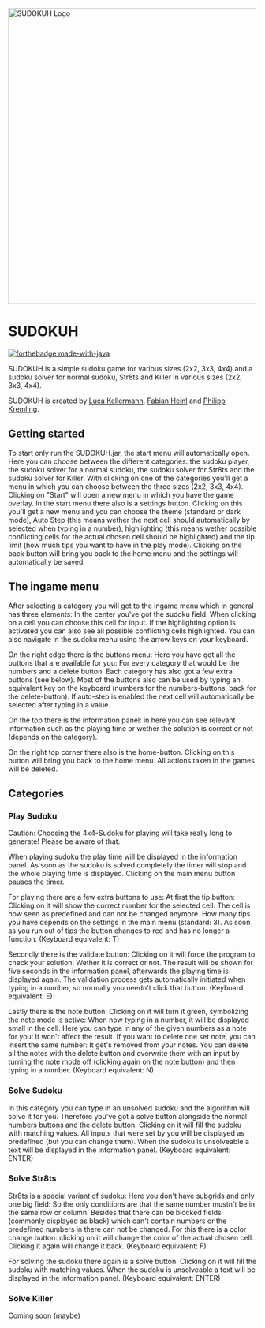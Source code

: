 <img src="https://imgur.com/a/Cs4maqS" alt="SUDOKUH Logo" width="600"/>

# SUDOKUH
[![forthebadge made-with-java](https://forthebadge.com/images/badges/made-with-java.svg)](https://java.com/)

SUDOKUH is a simple sudoku game for various sizes (2x2, 3x3, 4x4) and a sudoku solver for normal sudoku, Str8ts and Killer in various sizes (2x2, 3x3, 4x4).

SUDOKUH is created by [Luca Kellermann](https://github.com/Lukellmann), [Fabian Heinl](https://github.com/WHYZNSoftware) and [Philipp Kremling](https://github.com/KremlingP).

## Getting started
To start only run the SUDOKUH.jar, the start menu will automatically open. Here you can choose between the different categories: the sudoku player, the sudoku solver for a normal sudoku, the sudoku solver for Str8ts and the sudoku solver for Killer. With clicking on one of the categories you'll get a menu in which you can choose between the three sizes (2x2, 3x3, 4x4). Clicking on "Start" will open a new menu in which you have the game overlay. In the start menu there also is a settings button. Clicking on this you'll get a new menu and you can choose the theme (standard or dark mode), Auto Step (this means wether the next cell should automatically by selected when typing in a number), highlighting (this means wether possible conflicting cells for the actual chosen cell should be highlighted) and the tip limit (how much tips you want to have in the play mode). Clicking on the back button will bring you back to the home menu and the settings will automatically be saved.

## The ingame menu
After selecting a category you will get to the ingame menu which in general has three elements: In the center you've got the sudoku field. When clicking on a cell you can choose this cell for input. If the highlighting option is activated you can also see all possible conflicting cells highlighted. You can also navigate in the sudoku menu using the arrow keys on your keyboard.

On the right edge there is the buttons menu: Here you have got all the buttons that are available for you: For every category that would be the numbers and a delete button. Each category has also got a few extra buttons (see below). Most of the buttons also can be used by typing an equivalent key on the keyboard (numbers for the numbers-buttons, back for the delete-button). If auto-step is enabled the next cell will automatically be selected after typing in a value.

On the top there is the information panel: in here you can see relevant information such as the playing time or wether the solution is correct or not (depends on the category). 

On the right top corner there also is the home-button. Clicking on this button will bring you back to the home menu. All actions taken in the games will be deleted.

## Categories
### Play Sudoku
Caution: Choosing the 4x4-Sudoku for playing will take really long to generate! Please be aware of that.

When playing sudoku the play time will be displayed in the information panel. As soon as the sudoku is solved completely the timer will stop and the whole playing time is displayed. Clicking on the main menu button pauses the timer.

For playing there are a few extra buttons to use: At first the tip button: Clicking on it will show the correct number for the selected cell. The cell is now seen as predefined and can not be changed anymore. How many tips you have depends on the settings in the main menu (standard: 3). As soon as you run out of tips the button changes to red and has no longer a function. (Keyboard equivalent: T)

Secondly there is the validate button: Clicking on it will force the program to check your solution: Wether it is correct or not. The result will be shown for five seconds in the information panel, afterwards the playing time is displayed again. The validation process gets automatically initiated when typing in a number, so normally you needn't click that button. (Keyboard equivalent: E)

Lastly there is the note button: Clicking on it will turn it green, symbolizing the note mode is active: When now typing in a number, it will be displayed small in the cell. Here you can type in any of the given numbers as a note for you: It won't affect the result. If you want to delete one set note, you can insert the same number: It get's removed from your notes. You can delete all the notes with the delete button and overwrite them with an input by turning the note mode off (clicking again on the note button) and then typing in a number. (Keyboard equivalent: N)

### Solve Sudoku
In this category you can type in an unsolved sudoku and the algorithm will solve it for you. Therefore you've got a solve button alongside the normal numbers buttons and the delete button. Clicking on it will fill the sudoku with matching values. All inputs that were set by you will be displayed as predefined (but you can change them). When the sudoku is unsolveable a text will be displayed in the information panel. (Keyboard equivalent: ENTER)

### Solve Str8ts
Str8ts is a special variant of sudoku: Here you don't have subgrids and only one big field: So the only conditions are that the same number mustn't be in the same row or column. Besides that there can be blocked fields (commonly displayed as black) which can't contain numbers or the predefined numbers in there can not be changed. For this there is a color change button: clicking on it will change the color of the actual chosen cell. Clicking it again will change it back. (Keyboard equivalent: F)

For solving the sudoku there again is a solve button. Clicking on it will fill the sudoku with matching values. When the sudoku is unsolveable a text will be displayed in the information panel. (Keyboard equivalent: ENTER)

### Solve Killer
Coming soon (maybe)
